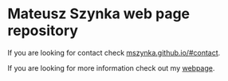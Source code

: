 # Mateusz Szynka web page repository

If you are looking for contact check [mszynka.github.io/#contact](https://mszynka.github.io/#contact).

If you are looking for more information check out my [webpage](https://mszynka.pl).
